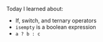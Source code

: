 Today I learned about:

- If, switch, and ternary operators
- `isempty` is a boolean expression
- `a ? b : c`
